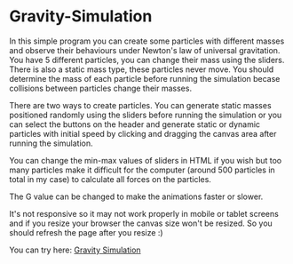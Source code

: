 # Gravity-Simulation

In this simple program you can create some particles with different masses and observe their behaviours under Newton's law of universal gravitation. You have 5 different particles, you can change their mass using the sliders. There is also a static mass type, these particles never move. You should determine the mass of each particle before running the simulation becase collisions between particles change their masses.

There are two ways to create particles. You can generate static masses positioned randomly using the sliders before running the simulation or you can select the buttons on the header and generate static or dynamic particles with initial speed by clicking and dragging the canvas area after running the simulation. 

You can change the min-max values of sliders in HTML if you wish but too many particles make it difficult for the computer (around 500 particles in total in my case) to calculate all forces on the particles.

The G value can be changed to make the animations faster or slower.

It's not responsive so it may not work properly in mobile or tablet screens and if you resize your browser the canvas size won't be resized. So you should refresh the page after you resize :)

You can try here: <a href="https://ugurozdemir97.github.io/Gravity-Simulation/">Gravity Simulation</a>
